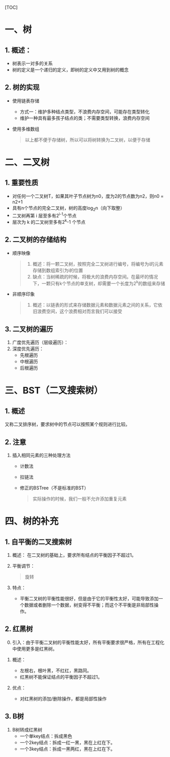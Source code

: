 [TOC]



# 一、树

## 1. 概述：

- 树表示一对多的关系
- 树的定义是一个递归的定义，即树的定义中又用到树的概念

## 2. 树的实现

- 使用链表存储

  - 方式一：维护多种结点类型，不浪费内存空间，可能存在类型转化
  - 维护一种具有最多孩子结点的类；不需要类型转换，浪费内存空间

- 使用多维数组

  > 以上都不便于存储树，所以可以将树转换为二叉树，以便于存储

# 二、二叉树

## 1. 重要性质

- 对任何一个二叉树T，如果其叶子节点树为n0，度为2的节点数为n2，则n0 = n2+1
- 具有n个节点的完全二叉树，树的高度log<sub>2</sub>n（向下取整）
- 二叉树再第 i 层至多有2<sup>i-1</sup>个节点
- 层次为 k 的二叉树至多有2<sup>k</sup>-1 个节点

## 2. 二叉树的存储结构

- 顺序映像

  > 1. 概述：将一颗二叉树，按照完全二叉树进行编号，将编号为i的元素存储到数组索引为i的位置
  > 2. 缺点：当树稀疏的时候，将极大的浪费内存空间。在最坏的情况下，一颗只有k个节点的单支树，却需要一个长度为2<sup>k</sup>的数组来存储

- 非顺序印象

  > 1. 概述：以链表的形式来存储数据元素和数据元素之间的关系，它依旧浪费空间，这个浪费相对而言我们可以接受

## 3. 二叉树的遍历

1. 广度优先遍历（层级遍历）：
2. 深度优先遍历：
   - 先根遍历
   - 中根遍历
   - 后根遍历

# 三、BST（二叉搜索树）

## 1. 概述

又称二叉排序树，要求树中的节点可以按照某个规则进行比较。

## 2. 注意

1. 插入相同元素的三种处理方法

   - 计数法

   - 拉链法

   - 修正的BSTree（不是标准的BST）

     > 实际操作的时候，我们一般不允许添加重复元素

# 四、树的补充

## 1. 自平衡的二叉搜索树

1. 概述： 在二叉树的基础上，要求所有结点的平衡因子不超过1。

2. 平衡调节：

   > 旋转

3. 特点：

   - 平衡二叉树的平衡性能很好，但是由于它的平衡性太好，可能导致添加一个数据或者删除一个数据，树变得不平衡；而这个不平衡是非局部性操作。

## 2. 红黑树

0. 引入：由于平衡二叉树的平衡性能太好，所有平衡要求很严格，所有在工程化中使用更多是红黑树。

1. 概述：
   - 左根右，根叶黑，不红红，黑路同。
   - 红黑树不能保证结点的平衡因子不超过1。
2. 优点：
   - 对红黑树的添加/删除操作，都是局部性操作

## 3. B树

1. B树转成红黑树
   - 一个单key结点：拆成黑色
   - 一个2key结点：拆成一红一黑，黑在上红在下。
   - 一个3key结点：拆成一黑两红，黑在上红在下。
